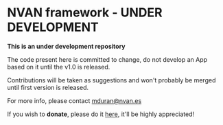 # NVAN framework - UNDER DEVELOPMENT

**This is an under development repository**

The code present here is committed to change, do not develop an App based on it
until the v1.0 is released.

Contributions will be taken as suggestions and won't probably be merged until
first version is released.

For more info, please contact [mduran@nvan.es](mailto:mduran@nvan.es)

If you wish to **donate**, please do it
[here](https://paypal.me/pools/c/8mI2vxNo3E), it'll be highly appreciated!
